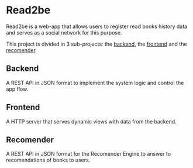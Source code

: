 # Read2be

Read2be is a web-app that allows users to register read books
history data and serves as a social network for this purpose.

This project is divided in 3 sub-projects: the <ins>backend</ins>,
the <ins>frontend</ins> and the <ins>recomender</ins>.

## Backend

A REST API in JSON format to implement the system logic and control the app flow.

## Frontend

A HTTP server that serves dynamic views with data from the backend.

## Recomender

A REST API in JSON format for the Recomender Engine to answer to recomendations of books to users.
